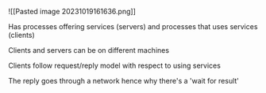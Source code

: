 
![[Pasted image 20231019161636.png]]

Has processes offering services (servers) and processes that uses services (clients)

Clients and servers can be on different machines

Clients follow request/reply model with respect to using services

The reply goes through a network hence why there's a 'wait for result'